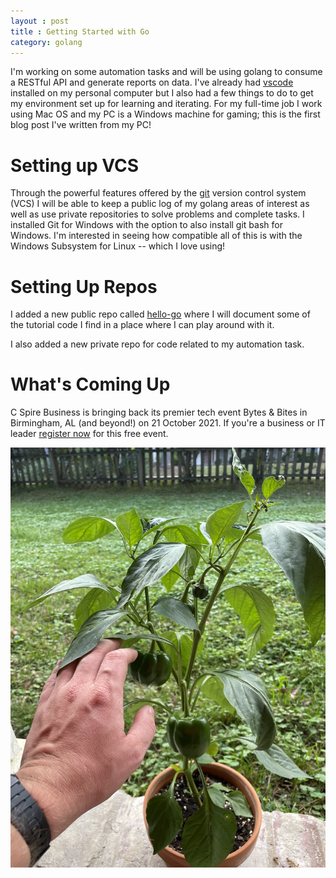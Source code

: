 ```yaml
---
layout : post
title : Getting Started with Go
category: golang
---
```


I'm working on some automation tasks and will be using golang to consume a RESTful API and generate reports on data. I've already had [vscode](https://code.visualstudio.com/) installed on my personal computer but I also had a few things to do to get my environment set up for learning and iterating. For my full-time job I work using Mac OS and my PC is a Windows machine for gaming; this is the first blog post I've written from my PC! 

# Setting up VCS

Through the powerful features offered by the [git](https://git-scm.com) version control system (VCS) I will be able to keep a public log of my golang areas of interest as well as use private repositories to solve problems and complete tasks. I installed Git for Windows with the option to also install git bash for Windows. I'm interested in seeing how compatible all of this is with the Windows Subsystem for Linux -- which I love using!

# Setting Up Repos

I added a new public repo called [hello-go](https://github.com/michaellambgelo/hello-go) where I will document some of the tutorial code I find in a place where I can play around with it. 

I also added a new private repo for code related to my automation task.

# What's Coming Up

C Spire Business is bringing back its premier tech event Bytes & Bites in Birmingham, AL (and beyond!) on 21 October 2021. If you're a business or IT leader [register now](http://cspi.re/tpW350GfWSX) for this free event. 

![green pepper plant photo from 30 Sept](/img/2021-09-30-pepper-plant.jpg)
